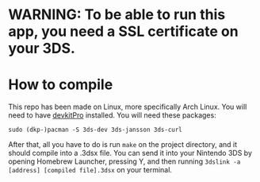 # WARNING: To be able to run this app, you need a SSL certificate on your 3DS.

# How to compile

This repo has been made on Linux, more specifically Arch Linux.
You will need to have [devkitPro](https://devkitpro.org/wiki/Getting_Started) installed.
You will need these packages:
```
sudo (dkp-)pacman -S 3ds-dev 3ds-jansson 3ds-curl
```

After that, all you have to do is run ``make`` on the project directory, and it should compile into a .3dsx file.
You can send it into your Nintendo 3DS by opening Homebrew Launcher, pressing Y, and then running ``3dslink -a [address] [compiled file].3dsx`` on your terminal.
